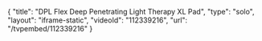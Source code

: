 {
    "title": "DPL Flex Deep Penetrating Light Therapy XL Pad",
    "type": "solo",
    "layout": "iframe-static",
    "videoId": "112339216",
    "url": "\/tvpembed\/112339216"
}